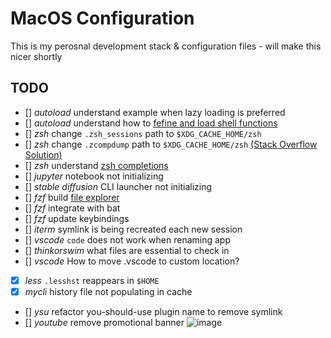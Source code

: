 # MacOS Configuration

This is my perosnal development stack & configuration files - will make this nicer shortly

## TODO

- [] *autoload* understand example when lazy loading is preferred
- [] *autoload* understand how to [fefine and load shell functions](https://unix.stackexchange.com/questions/33255/how-to-define-and-load-your-own-shell-function-in-zsh)
- [] *zsh* change `.zsh_sessions` path to `$XDG_CACHE_HOME/zsh`
- [] *zsh* change `.zcompdump` path to `$XDG_CACHE_HOME/zsh` [(Stack Overflow Solution)](https://superuser.com/a/1785259/930403)
- [] *zsh* understand [zsh completions](https://thevaluable.dev/zsh-completion-guide-examples/)
- [] *jupyter* notebook not initializing
- [] *stable diffusion* CLI launcher not initializing
- [] *fzf* build [file explorer](https://thevaluable.dev/practical-guide-fzf-example/)
- [] *fzf* integrate with bat
- [] *fzf* update keybindings
- [] *iterm* symlink is being recreated each new session
- [] *vscode* `code` does not work when renaming app
- [] *thinkorswim* what files are essential to check in
- [] *vscode* How to move .vscode to custom location?
- [x] *less* `.lesshst` reappears in `$HOME`
- [x] *mycli* history file not populating in cache
- [] *ysu* refactor you-should-use plugin name to remove symlink
- [] *youtube* remove promotional banner
![image](ytbanner.png)
